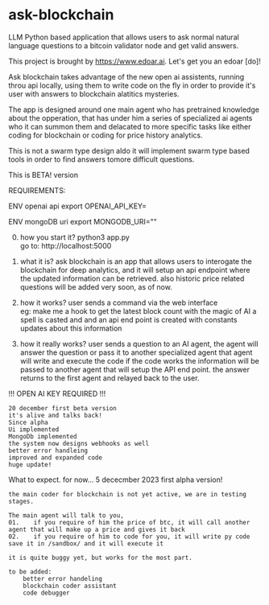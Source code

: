 # ask-blockchain
LLM Python based application that allows users to ask normal natural language questions to a bitcoin validator node and get valid answers.

This project is brought by https://www.edoar.ai. Let's get you an edoar [do]!

Ask blockchain takes advantage of the new open ai assistents, running throu api locally, using them to write code on the fly 
in order to provide it's user with answers to blockchain alatitics mysteries. 

The app is designed around one main agent who has pretrained knowledge about the opperation, 
that has under him a series of specialized ai agents who it can summon them and delacated to more specific tasks
like either coding for blockchain or coding for price history analytics.

This is not a swarm type design aldo it will implement swarm type based tools in order to find answers tomore difficult questions.


This is BETA! version

REQUIREMENTS:

ENV openai api
export OPENAI_API_KEY=

ENV mongoDB uri
export MONGODB_URI=""

0.  how you start it?
    python3 app.py    
    go to: http://localhost:5000

1. what it is?
    ask blockchain is an app that allows users to interogate the blockchain for deep analytics,
    and it will setup an api endpoint where the updated information can be retrieved. 
    also historic price related questions will be added very soon, as of now.


2. how it works?
    user sends a command via the web interface    
    eg: make me a hook to get the latest block count
    with the magic of AI a spell is casted and and an api end point is created 
    with constants updates about this information

3. how it really works?
    user sends a question to an AI agent,
    the agent will answer the question or pass it to another specialized agent
    that agent will write and execute the code
    if the code works the information will be passed to another agent that will setup the API end point.
    the answer returns to the first agent and relayed back to the user.


!!! OPEN AI KEY REQUIRED !!! 

    20 december first beta version
    it's alive and talks back!
    Since alpha
    Ui implemented
    MongoDb implemented
    the system now designs webhooks as well
    better error handleing
    improved and expanded code
    huge update!

What to expect. for now...
    5 dececmber 2023
    first alpha version!

    the main coder for blockchain is not yet active, we are in testing stages.
    
    The main agent will talk to you, 
    01.    if you require of him the price of btc, it will call another agent that will make up a price and gives it back
    02.    if you require of him to code for you, it will write py code save it in /sandbox/ and it will execute it

    it is quite buggy yet, but works for the most part.

    to be added:
        better error handeling
        blockchain coder assistant
        code debugger

